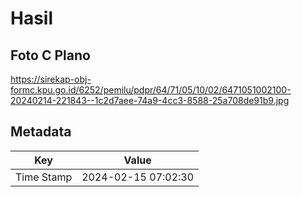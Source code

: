 # Hasil

## Foto C Plano

https://sirekap-obj-formc.kpu.go.id/6252/pemilu/pdpr/64/71/05/10/02/6471051002100-20240214-221843--1c2d7aee-74a9-4cc3-8588-25a708de91b9.jpg


## Metadata

| Key        | Value               |
| ---------- | ------------------- |
| Time Stamp | 2024-02-15 07:02:30 |



